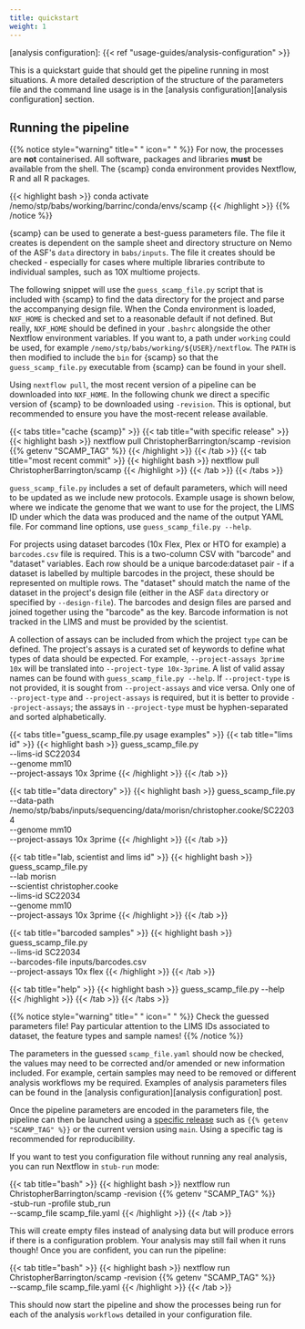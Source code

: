```yaml
---
title: quickstart
weight: 1
---
```


[scamp releases]: https://github.com/ChristopherBarrington/scamp/releases
[analysis configuration]: {{< ref "usage-guides/analysis-configuration" >}}

This is a quickstart guide that should get the pipeline running in most situations. A more detailed description of the structure of the parameters file and the command line usage is in the [analysis configuration][analysis configuration] section.

<!--more-->

## Running the pipeline

{{% notice style="warning" title=" " icon=" " %}}
For now, the processes are __not__ containerised. All software, packages and libraries __must__ be available from the shell. The {scamp} conda environment provides Nextflow, R and all R packages.

{{< highlight bash >}}
conda activate /nemo/stp/babs/working/barrinc/conda/envs/scamp
{{< /highlight >}}
{{% /notice %}}

{scamp} can be used to generate a best-guess parameters file. The file it creates is dependent on the sample sheet and directory structure on Nemo of the ASF's `data` directory in `babs/inputs`. The file it creates should be checked - especially for cases where multiple libraries contribute to individual samples, such as 10X multiome projects.

The following snippet will use the `guess_scamp_file.py` script that is included with {scamp} to find the data directory for the project and parse the accompanying design file. When the Conda environment is loaded, `NXF_HOME` is checked and set to a reasonable default if not defined. But really, `NXF_HOME` should be defined in your `.bashrc` alongside the other Nextflow environment variables. If you want to, a path under `working` could be used, for example `/nemo/stp/babs/working/${USER}/nextflow`. The `PATH` is then modified to include the `bin` for {scamp} so that the `guess_scamp_file.py` executable from {scamp} can be found in your shell.

Using `nextflow pull`, the most recent version of a pipeline can be downloaded into `NXF_HOME`. In the following chunk we direct a specific version of {scamp} to be downloaded using `-revision`. This is optional, but recommended to ensure you have the most-recent release available.

{{< tabs title="cache {scamp}" >}}
{{< tab title="with specific release" >}}
{{< highlight bash >}}
nextflow pull ChristopherBarrington/scamp -revision {{% getenv "SCAMP_TAG" %}}
{{< /highlight >}}
{{< /tab >}}
{{< tab title="most recent commit" >}}
{{< highlight bash >}}
nextflow pull ChristopherBarrington/scamp
{{< /highlight >}}
{{< /tab >}}
{{< /tabs >}}

`guess_scamp_file.py` includes a set of default parameters, which will need to be updated as we include new protocols. Example usage is shown below, where we indicate the genome that we want to use for the project, the LIMS ID under which the data was produced and the name of the output YAML file. For command line options, use `guess_scamp_file.py --help`.

For projects using dataset barcodes (10x Flex, Plex or HTO for example) a `barcodes.csv` file is required. This is a two-column CSV with "barcode" and "dataset" variables. Each row should be a unique barcode:dataset pair - if a dataset is labelled by multiple barcodes in the project, these should be represented on multiple rows. The "dataset" should match the name of the dataset in the project's design file (either in the ASF `data` directory or specified by `--design-file`). The barcodes and design files are parsed and joined together using the "barcode" as the key. Barcode information is not tracked in the LIMS and must be provided by the scientist.

A collection of assays can be included from which the project `type` can be defined. The project's assays is a curated set of keywords to define what types of data should be expected. For example, `--project-assays 3prime 10x` will be translated into `--project-type 10x-3prime`. A list of valid assay names can be found with `guess_scamp_file.py --help`. If `--project-type` is not provided, it is sought from `--project-assays` and vice versa. Only one of `--project-type` and `--project-assays` is required, but it is better to provide `--project-assays`; the assays in `--project-type` must be hyphen-separated and sorted alphabetically.

{{< tabs title="guess_scamp_file.py usage examples" >}}
{{< tab title="lims id" >}}
{{< highlight bash >}}
guess_scamp_file.py \
  --lims-id SC22034 \
  --genome mm10 \
  --project-assays 10x 3prime
{{< /highlight >}}
{{< /tab >}}

{{< tab title="data directory" >}}
{{< highlight bash >}}
guess_scamp_file.py \
  --data-path /nemo/stp/babs/inputs/sequencing/data/morisn/christopher.cooke/SC22034 \
  --genome mm10 \
  --project-assays 10x 3prime
{{< /highlight >}}
{{< /tab >}}

{{< tab title="lab, scientist and lims id" >}}
{{< highlight bash >}}
guess_scamp_file.py \
  --lab morisn \
  --scientist christopher.cooke \
  --lims-id SC22034 \
  --genome mm10 \
  --project-assays 10x 3prime
{{< /highlight >}}
{{< /tab >}}

{{< tab title="barcoded samples" >}}
{{< highlight bash >}}
guess_scamp_file.py \
  --lims-id SC22034 \
  --barcodes-file inputs/barcodes.csv \
  --project-assays 10x flex
{{< /highlight >}}
{{< /tab >}}

{{< tab title="help" >}}
{{< highlight bash >}}
guess_scamp_file.py --help
{{< /highlight >}}
{{< /tab >}}
{{< /tabs >}}

{{% notice style="warning" title=" " icon=" " %}}
Check the guessed parameters file! Pay particular attention to the LIMS IDs associated to dataset, the feature types and sample names!
{{% /notice %}}

The parameters in the guessed `scamp_file.yaml` should now be checked, the values may need to be corrected and/or amended or new information included. For example, certain samples may need to be removed or different analysis workflows my be required. Examples of analysis parameters files can be found in the [analysis configuration][analysis configuration] post.

Once the pipeline parameters are encoded in the parameters file, the pipeline can then be launched using a [specific release][scamp releases] such as `{{% getenv "SCAMP_TAG" %}}` or the current version using `main`. Using a specific tag is recommended for reproducibility.

If you want to test you configuration file without running any real analysis, you can run Nextflow in `stub-run` mode:

{{< tab title="bash" >}}
{{< highlight bash >}}
nextflow run ChristopherBarrington/scamp -revision {{% getenv "SCAMP_TAG" %}} \
  -stub-run -profile stub_run \
  --scamp_file scamp_file.yaml
{{< /highlight >}}
{{< /tab >}}

This will create empty files instead of analysing data but will produce errors if there is a configuration problem. Your analysis may still fail when it runs though! Once you are confident, you can run the pipeline:

{{< tab title="bash" >}}
{{< highlight bash >}}
nextflow run ChristopherBarrington/scamp -revision {{% getenv "SCAMP_TAG" %}} \
  --scamp_file scamp_file.yaml
{{< /highlight >}}
{{< /tab >}}

This should now start the pipeline and show the processes being run for each of the analysis `workflows` detailed in your configuration file.
